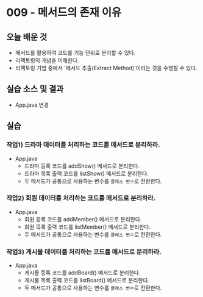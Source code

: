 # 009 - 메서드의 존재 이유

## 오늘 배운 것

- 메서드를 활용하여 코드를 기능 단위로 분리할 수 있다.
- 리팩토링의 개념을 이해한다.
- 리팩토링 기법 중에서 '메서드 추출(Extract Method)'이라는 것을 수행할 수 있다.

## 실습 소스 및 결과

- App.java 변경

## 실습

### 작업1) 드라마 데이터를 처리하는 코드를 메서드로 분리하라.

- App.java
    - 드라마 등록 코드를 addShow() 메서드로 분리한다.
    - 드라마 목록 출력 코드를 listShow() 메서드로 분리한다.
    - 두 메서드가 공통으로 사용하는 변수를 `클래스 변수`로 전환한다.


### 작업2) 회원 데이터를 처리하는 코드를 메서드로 분리하라.

- App.java
    - 회원 등록 코드를 addMember() 메서드로 분리한다.
    - 회원 목록 출력 코드를 listMember() 메서드로 분리한다.
    - 두 메서드가 공통으로 사용하는 변수를 `클래스 변수`로 전환한다.


### 작업3) 게시물 데이터를 처리하는 코드를 메서드로 분리하라.

- App.java
    - 게시물 등록 코드를 addBoard() 메서드로 분리한다.
    - 게시물 목록 출력 코드를 listBoard() 메서드로 분리한다.
    - 두 메서드가 공통으로 사용하는 변수를 `클래스 변수`로 전환한다.


